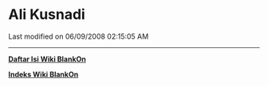 # Ali Kusnadi

Last modified on 06/09/2008 02:15:05 AM
 
---
[**Daftar Isi Wiki BlankOn**](/DaftarIsi/README.md)
 
[**Indeks Wiki BlankOn**](/Indeks.md)
